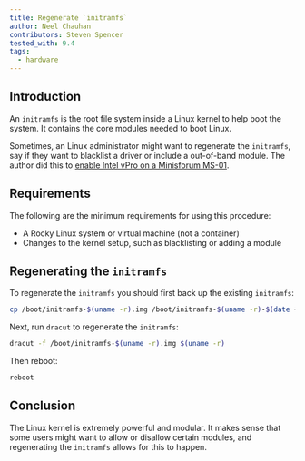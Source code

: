 ```yaml
---
title: Regenerate `initramfs`
author: Neel Chauhan
contributors: Steven Spencer
tested_with: 9.4
tags:
  - hardware
---
```


## Introduction

An `initramfs` is the root file system inside a Linux kernel to help boot the system. It contains the core modules needed to boot Linux.

Sometimes, an Linux administrator might want to regenerate the `initramfs`, say if they want to blacklist a driver or include a out-of-band module. The author did this to [enable Intel vPro on a Minisforum MS-01](https://spaceterran.com/posts/step-by-step-guide-enabling-intel-vpro-on-your-minisforum-ms-01-bios/).

## Requirements

The following are the minimum requirements for using this procedure:

* A Rocky Linux system or virtual machine (not a container)
* Changes to the kernel setup, such as blacklisting or adding a module

## Regenerating the `initramfs`

To regenerate the `initramfs` you should first back up the existing `initramfs`:

```bash
cp /boot/initramfs-$(uname -r).img /boot/initramfs-$(uname -r)-$(date +%m-%d-%H%M%S).img
```

Next, run `dracut` to regenerate the `initramfs`:

```bash
dracut -f /boot/initramfs-$(uname -r).img $(uname -r)
```

Then reboot:

```bash
reboot
```

## Conclusion

The Linux kernel is extremely powerful and modular. It makes sense that some users might want to allow or disallow certain modules, and regenerating the `initramfs` allows for this to happen.

